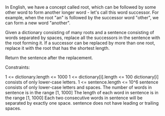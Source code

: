 In English, we have a concept called root, which can be followed by some other word to form another longer word - let's call this word successor. For example, when the root "an" is followed by the successor word "other", we can form a new word "another".

Given a dictionary consisting of many roots and a sentence consisting of words separated by spaces, replace all the successors in the sentence with the root forming it. If a successor can be replaced by more than one root, replace it with the root that has the shortest length.

Return the sentence after the replacement.

Constraints:

1 <= dictionary.length <= 1000
1 <= dictionary[i].length <= 100
dictionary[i] consists of only lower-case letters.
1 <= sentence.length <= 10^6
sentence consists of only lower-case letters and spaces.
The number of words in sentence is in the range [1, 1000]
The length of each word in sentence is in the range [1, 1000]
Each two consecutive words in sentence will be separated by exactly one space.
sentence does not have leading or trailing spaces.